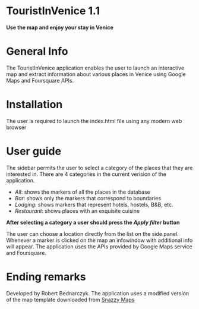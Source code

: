 # TouristInVenice 1.1
**Use the map and enjoy your stay in Venice**

# General Info
The TouristInVenice application enables the user to launch an interactive map
and extract information about various places in Venice using Google Maps and
Foursquare APIs.

# Installation
The user is required to launch the index.html file using any modern web browser

# User guide
The sidebar permits the user to select a category of the places that they are
interested in. There are 4 categories in the current verision of the application.

- *All*: shows the markers of all the places in the database
- *Bar*: shows only the markers that correspond to boundaries
- *Lodging*: shows markers that represent hotels, hostels, B&B, etc.
- *Restaurant*: shows places with an exquisite cuisine

**After selecting a category a user should press the *Apply filter* button**

The user can choose a location directly from the list on the side panel.
Whenever a marker is clicked on the map an infowindow with additional info
will appear.
The application uses the APIs provided by Google Maps service and Foursquare.

# Ending remarks
Developed by Robert Bednarczyk.
The application uses a modified version of the map template downloaded from
[Snazzy Maps](https://snazzymaps.com/style/72543/assassins-creed-iv)
